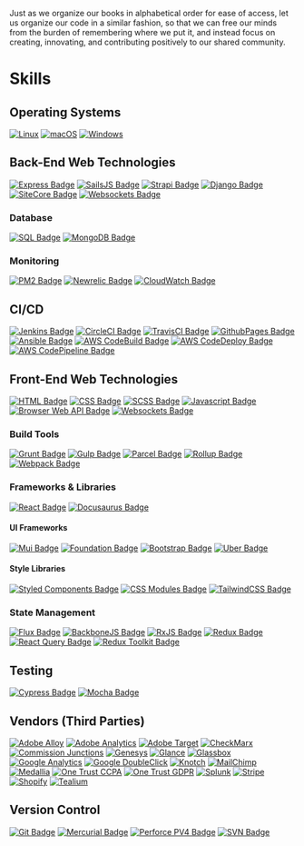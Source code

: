 Just as we organize our books in alphabetical order for ease of access, let us organize our code in a similar fashion, so that we can free our minds from the burden of remembering where we put it, and instead focus on creating, innovating, and contributing positively to our shared community.

# Skills

## Operating Systems

[![Linux](https://svgshare.com/i/Zhy.svg)](https://svgshare.com/i/Zhy.svg)
[![macOS](https://svgshare.com/i/ZjP.svg)](https://www.apple.com/macos/ventura/)
[![Windows](https://svgshare.com/i/ZhY.svg)](https://www.microsoft.com/en-us/windows?r=1)

## Back-End Web Technologies

[![Express Badge](https://img.shields.io/badge/framework-expressjs-critical.svg)](https://expressjs.com/)
[![SailsJS Badge](https://img.shields.io/badge/framework-sailsjs-critical.svg)](https://sailsjs.com/)
[![Strapi Badge](https://img.shields.io/badge/framework-strapi-critical.svg)](https://strapi.io/)
[![Django Badge](https://img.shields.io/badge/framework-django-critical.svg)](https://www.djangoproject.com/)
[![SiteCore Badge](https://img.shields.io/badge/framework-SiteCore-critical.svg)](https://www.sitecore.com/)
[![Websockets Badge](https://img.shields.io/badge/framework-websockets-critical.svg)](https://developer.mozilla.org/en-US/docs/Web/API/WebSockets_API)

### Database

[![SQL Badge](https://img.shields.io/badge/monitoring-pm2-critical.svg)](https://www.mysql.com/)
[![MongoDB Badge](https://img.shields.io/badge/monitoring-newrelic-critical.svg)](https://www.mongodb.com/)

### Monitoring

[![PM2 Badge](https://img.shields.io/badge/monitoring-pm2-critical.svg)](https://pm2.keymetrics.io/docs/usage/monitoring/)
[![Newrelic Badge](https://img.shields.io/badge/monitoring-newrelic-critical.svg)](https://newrelic.com/)
[![CloudWatch Badge](https://img.shields.io/badge/monitoring-cloudwatch-critical.svg)](https://docs.aws.amazon.com/cloudwatch/index.html)

## CI/CD

[![Jenkins Badge](https://img.shields.io/badge/build-jenkins-critical.svg)](https://www.jenkins.io/)
[![CircleCI Badge](https://img.shields.io/badge/build-circleci-critical.svg)](https://circleci.com/)
[![TravisCI Badge](https://img.shields.io/badge/build-travisci-critical.svg)](https://www.travis-ci.com/)
[![GithubPages Badge](https://img.shields.io/badge/build-githubpages-critical.svg)](https://pages.github.com/)
[![Ansible Badge](https://img.shields.io/badge/build-ansible-critical.svg)](https://www.ansible.com/)
[![AWS CodeBuild Badge](https://img.shields.io/badge/build-aws%20codebuild-critical.svg)](https://aws.amazon.com/codebuild/)
[![AWS CodeDeploy Badge](https://img.shields.io/badge/build-aws%20codedeploy-critical.svg)](https://aws.amazon.com/codedeploy/)
[![AWS CodePipeline Badge](https://img.shields.io/badge/build-aws%20codepipeline-critical.svg)](https://aws.amazon.com/codepipeline/)

## Front-End Web Technologies

[![HTML Badge](https://img.shields.io/badge/language-HTML-blue.svg)](https://www.w3schools.com/html/)
[![CSS Badge](https://img.shields.io/badge/language-CSS-blue.svg)](https://www.w3schools.com/css/)
[![SCSS Badge](https://img.shields.io/badge/language-SCSS-blue.svg)](https://sass-lang.com/)
[![Javascript Badge](https://img.shields.io/badge/language-Javascript-blue.svg)](https://developer.mozilla.org/en-US/docs/Web/JavaScript)
[![Browser Web API Badge](https://img.shields.io/badge/language-BrowserAPI-blue.svg)](https://developer.chrome.com/docs/extensions/reference/)
[![Websockets Badge](https://img.shields.io/badge/framework-websockets-blue.svg)](https://www.sitecore.com/)

### Build Tools

[![Grunt Badge](https://img.shields.io/badge/tool-grunt-blue.svg)](https://gruntjs.com/)
[![Gulp Badge](https://img.shields.io/badge/tool-gulp-blue.svg)](https://gulpjs.com/)
[![Parcel Badge](https://img.shields.io/badge/tool-parcel-blue.svg)](https://parceljs.org/)
[![Rollup Badge](https://img.shields.io/badge/tool-rollup-blue.svg)](https://rollupjs.org/)
[![Webpack Badge](https://img.shields.io/badge/tool-webpack-blue.svg)](https://webpack.js.org/)

### Frameworks & Libraries

[![React Badge](https://img.shields.io/badge/framework-react-blue.svg)](https://reactjs.org/)
[![Docusaurus Badge](https://img.shields.io/badge/framework-docusaurus-blue.svg)](https://docusaurus.io/)

#### UI Frameworks

[![Mui Badge](https://img.shields.io/badge/ui-mui-blue.svg)](https://mui.com/)
[![Foundation Badge](https://img.shields.io/badge/ui-foundation-blue.svg)](https://get.foundation/)
[![Bootstrap Badge](https://img.shields.io/badge/ui-bootstrap-blue.svg)](https://getbootstrap.com/)
[![Uber Badge](https://img.shields.io/badge/ui-baseweb.design-blue.svg)](https://baseweb.design/)

#### Style Libraries

[![Styled Components Badge](https://img.shields.io/badge/library-styled.components-blue.svg)](https://styled-components.com/)
[![CSS Modules Badge](https://img.shields.io/badge/library-css.modules-blue.svg)](https://github.com/css-modules/css-modules)
[![TailwindCSS Badge](https://img.shields.io/badge/library-tailwind-blue.svg)](https://tailwindcss.com/)

### State Management

[![Flux Badge](https://img.shields.io/badge/library-flux-blue.svg)](https://facebookarchive.github.io/flux/)
[![BackboneJS Badge](https://img.shields.io/badge/library-backbone-blue.svg)](https://backbonejs.org/)
[![RxJS Badge](https://img.shields.io/badge/library-rxjs-blue.svg)](https://rxjs.dev/guide/overview)
[![Redux Badge](https://img.shields.io/badge/library-redux-blue.svg)](https://redux.js.org/)
[![React Query Badge](https://img.shields.io/badge/library-react%20query-blue.svg)](https://react-query-v3.tanstack.com/)
[![Redux Toolkit Badge](https://img.shields.io/badge/library-redux%20toolkit-blue.svg)](https://redux-toolkit.js.org/)

## Testing

[![Cypress Badge](https://img.shields.io/badge/testing-cypress-green.svg)](https://www.cypress.io/)
[![Mocha Badge](https://img.shields.io/badge/testing-mocha-green.svg)](https://mochajs.org/)

## Vendors (Third Parties)

[![Adobe Alloy](https://img.shields.io/badge/build-adobe%20alloy-yellowgreen.svg)](https://github.com/adobe/alloy)
[![Adobe Analytics](https://img.shields.io/badge/build-adobe%20analytics-yellowgreen.svg)](https://business.adobe.com/products/analytics/adobe-analytics.html)
[![Adobe Target](https://img.shields.io/badge/build-adobe%20target-yellowgreen.svg)](https://business.adobe.com/products/target/adobe-target.html)
[![CheckMarx](https://img.shields.io/badge/build-checkmarx-yellowgreen.svg)](https://checkmarx.com/)
[![Commission Junctions](https://img.shields.io/badge/build-commission%20junctions-yellowgreen.svg)](https://www.cj.com/)
[![Genesys](https://img.shields.io/badge/build-genesys-yellowgreen.svg)](https://www.genesys.com/)
[![Glance](https://img.shields.io/badge/build-glance-yellowgreen.svg)](https://ww2.glance.net/)
[![Glassbox](https://img.shields.io/badge/build-glassbox-yellowgreen.svg)](https://www.glassbox.com/)
[![Google Analytics](https://img.shields.io/badge/build-google%20analytics-yellowgreen.svg)](https://shields.io/)
[![Google DoubleClick](https://img.shields.io/badge/build-google%20doubleclick-yellowgreen.svg)](https://marketingplatform.google.com/about/enterprise/)
[![Knotch](https://img.shields.io/badge/build-knotch-yellowgreen.svg)](https://knotch.com/)
[![MailChimp](https://img.shields.io/badge/build-mailchimp-yellowgreen.svg)](https://mailchimp.com/)
[![Medallia](https://img.shields.io/badge/build-medallia-yellowgreen.svg)](https://www.medallia.com/)
[![One Trust CCPA](https://img.shields.io/badge/build-onetrust%20ccpa-yellowgreen.svg)](https://www.onetrust.com/solutions/ccpa-compliance/)
[![One Trust GDPR](https://img.shields.io/badge/build-onetrust%20gdpr-yellowgreen.svg)](https://www.onetrust.com/solutions/gdpr-compliance/)
[![Splunk](https://img.shields.io/badge/build-splunk-yellowgreen.svg)](https://www.splunk.com/en_us/download/splunk-cloud.html)
[![Stripe](https://img.shields.io/badge/build-stripe-yellowgreen.svg)](https://stripe.com/)
[![Shopify](https://img.shields.io/badge/build-shopify-yellowgreen.svg)](https://www.shopify.com/)
[![Tealium](https://img.shields.io/badge/build-tealium-yellowgreen.svg)](https://tealium.com/)

## Version Control

[![Git Badge](https://img.shields.io/badge/version-git-yellow.svg)](https://git-scm.com/)
[![Mercurial Badge](https://img.shields.io/badge/version-merurial-yellow.svg)](https://www.mercurial-scm.org/)
[![Perforce PV4 Badge](https://img.shields.io/badge/version-pv4-yellow.svg)](https://www.perforce.com/downloads/helix-visual-client-p4v)
[![SVN Badge](https://img.shields.io/badge/version-svn-yellow.svg)](https://subversion.apache.org/)
